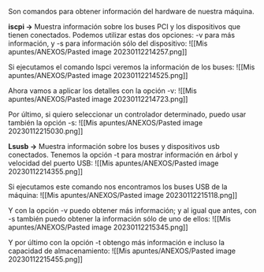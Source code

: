 Son comandos para obtener información del hardware de nuestra máquina.

**iscpi ->** Muestra información sobre los buses PCI y los dispositivos que tienen conectados. Podemos utilizar estas dos opciones: -v para más información, y -s para información sólo del dispositivo:
![[Mis apuntes/ANEXOS/Pasted image 20230112214257.png]]

Si ejecutamos el comando lspci veremos la información de los buses:
![[Mis apuntes/ANEXOS/Pasted image 20230112214525.png]]

Ahora vamos a aplicar los detalles con la opción -v:
![[Mis apuntes/ANEXOS/Pasted image 20230112214723.png]]

Por último, si quiero seleccionar un controlador determinado, puedo usar también la opción -s:
![[Mis apuntes/ANEXOS/Pasted image 20230112215030.png]]

**Lsusb ->** Muestra información sobre los buses y dispositivos usb conectados. Tenemos la opción -t para mostrar información en árbol y velocidad del puerto USB:
![[Mis apuntes/ANEXOS/Pasted image 20230112214355.png]]

Si ejecutamos este comando nos encontramos los buses USB de la máquina:
![[Mis apuntes/ANEXOS/Pasted image 20230112215118.png]]

Y con la opción -v puedo obtener más información; y al igual que antes, con -s también puedo obtener la información sólo de uno de ellos:
![[Mis apuntes/ANEXOS/Pasted image 20230112215345.png]]

Y por último con la opción -t obtengo más información e incluso la capacidad de almacenamiento:
![[Mis apuntes/ANEXOS/Pasted image 20230112215455.png]]

